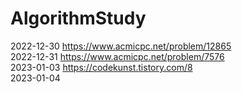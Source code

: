 # AlgorithmStudy
2022-12-30 https://www.acmicpc.net/problem/12865 \
2022-12-31 https://www.acmicpc.net/problem/7576 \
2023-01-03 https://codekunst.tistory.com/8 \
2023-01-04
